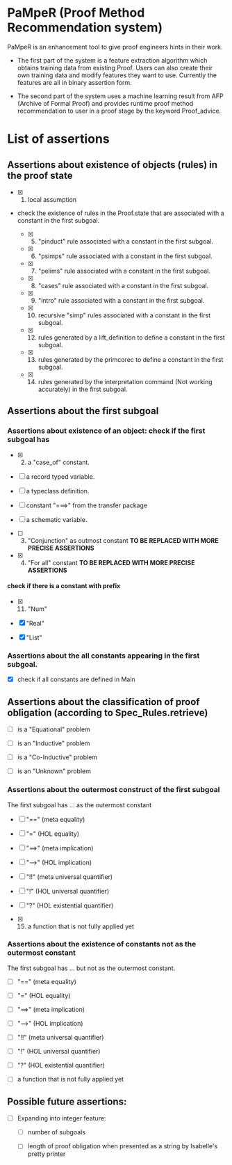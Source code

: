 # PaMpeR (Proof Method Recommendation system)

PaMpeR is an enhancement tool to give proof engineers hints in their work.

- The first part of the system is a feature extraction algorithm which obtains training data from existing Proof.
Users can also create their own training data and modify features they want to use.
Currently the features are all in binary assertion form.

- The second part of the system uses a machine learning result from AFP (Archive of Formal Proof) 
and provides runtime proof method recommendation to user in a proof stage by the keyword Proof_advice.

# List of assertions

## Assertions about existence of objects (rules) in the proof state

- [x] 1. local assumption

- check the existence of rules in the Proof.state that are associated with a constant in the first subgoal.

   - [x] 5. "pinduct" rule associated with a constant in the first subgoal.

   - [x] 6. "psimps" rule associated with a constant in the first subgoal.

   - [x] 7. "pelims" rule associated with a constant in the first subgoal.

   - [x] 8. "cases" rule associated with a constant in the first subgoal.

   - [x] 9. "intro" rule associated with a constant in the first subgoal.

   - [x] 10. recursive "simp" rules associated with a constant in the first subgoal.
      
   - [x] 12. rules generated by a lift_definition to define a constant in the first subgoal.

   - [x] 13. rules generated by the primcorec to define a constant in the first subgoal.
   
   - [x] 14. rules generated by the interpretation command (Not working accurately) in the first subgoal.

## Assertions about the first subgoal

### Assertions about existence of an object: check if the first subgoal has

- [x] 2. a "case_of" constant.

- [ ] a record typed variable.

- [ ] a typeclass definition.

- [ ] constant "===>" from the transfer package

- [ ] a schematic variable.

- [ ] 3. "Conjunction" as outmost constant **TO BE REPLACED WITH MORE PRECISE ASSERTIONS**

- [x] 4. "For all" constant **TO BE REPLACED WITH MORE PRECISE ASSERTIONS**

#### check if there is a constant with prefix

- [x] 11. "Num"

- [x] "Real"

- [x] "List"

### Assertions about the all constants appearing in the first subgoal.

- [x] check if all constants are defined in Main

## Assertions about the classification of proof obligation (according to Spec_Rules.retrieve) 

- [ ] is a "Equational" problem

- [ ] is an "Inductive" problem

- [ ] is a "Co-Inductive" problem

- [ ] is an "Unknown" problem

### Assertions about the outermost construct of the first subgoal

The first subgoal has ... as the outermost constant

- [ ] "==" (meta equality)

- [ ] "=" (HOL equality)

- [ ] "==>" (meta implication)

- [ ] "-->" (HOL implication)

- [ ] "!!" (meta universal quantifier)

- [ ] "!" (HOL universal quantifier)

- [ ] "?" (HOL existential quantifier)

- [x] 15. a function that is not fully applied yet

### Assertions about the existence of constants not as the outermost constant

The first subgoal has ... but not as the outermost constant.

- [ ] "==" (meta equality)

- [ ] "=" (HOL equality)

- [ ] "==>" (meta implication)

- [ ] "-->" (HOL implication)

- [ ] "!!" (meta universal quantifier)

- [ ] "!" (HOL universal quantifier)

- [ ] "?" (HOL existential quantifier)

- [ ] a function that is not fully applied yet

## Possible future assertions:

- [ ] Expanding into integer feature:

   - [ ] number of subgoals

   - [ ] length of proof obligation when presented as a string by Isabelle's pretty printer

